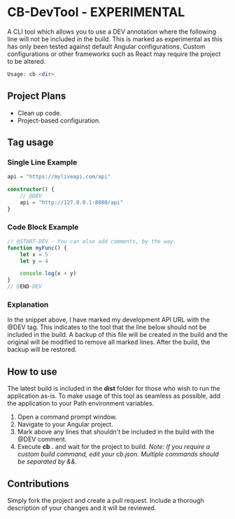 # CB-DevTool - **EXPERIMENTAL**
A CLI tool which allows you to use a DEV annotation where the following line will not be included in the build.
This is marked as experimental as this has only been tested against default Angular configurations. 
Custom configurations or other frameworks such as React may require the project to be altered.
```powershell
Usage: cb <dir>
```
## Project Plans
- Clean up code.
- Project-based configuration.
## Tag usage
### Single Line Example
```ts
api = "https://myliveapi.com/api"

constructor() {
    // @DEV
    api = "http://127.0.0.1:8080/api"
}
```
### Code Block Example
```ts
// @START-DEV - You can also add comments, by the way.
function myFunc() {
    let x = 5
    let y = 4

    console.log(x + y)
}
// @END-DEV
```
### Explanation
In the snippet above, I have marked my development API URL with the @DEV tag. This indicates to the tool that 
the line below should not be included in the build. A backup of this file will be created in the build and the 
original will be modified to remove all marked lines. After the build, the backup will be restored.
## How to use
The latest build is included in the **dist** folder for those who wish to run the application as-is.
To make usage of this tool as seamless as possible, add the application to your Path environment variables.
1. Open a command prompt window.
2. Navigate to your Angular project.
3. Mark above any lines that shouldn't be included in the build with the @DEV comment.
4. Execute **cb .** and wait for the project to build.
*Note: If you require a custom build command, edit your cb.json. Multiple commands should be separated by &&.*

## Contributions
Simply fork the project and create a pull request. Include a thorough description of your changes and it will be reviewed.
